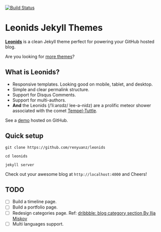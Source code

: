[![Build Status](https://travis-ci.org/eirvandelden/eirvandelden.github.io.svg?branch=master)](https://travis-ci.org/eirvandelden/eirvandelden.github.io)

# Leonids Jekyll Themes

**[Leonids](http://renyuanz.github.io/leonids)** is a clean Jekyll theme perfect for powering your GitHub hosted blog.

Are you looking for [more themes](https://github.com/renyuanz/leonids/releases)?

## What is Leonids?

* Responsive templates. Looking good on mobile, tablet, and desktop.
* Simple and clear permalink structure.
* Support for Disqus Comments.
* Support for multi-authors.
* **And** the Leonids (/ˈliːənɪdz/ lee-ə-nidz) are a prolific meteor shower associated with the comet [Tempel-Tuttle](https://en.wikipedia.org/wiki/55P/Tempel%E2%80%93Tuttle).

See a [demo](http://renyuanz.github.io/leonids/) hosted on GitHub.

## Quick setup

`git clone https://github.com/renyuanz/leonids`

`cd leonids`

`jekyll server`

Check out your awesome blog at `http://localhost:4000` and Cheers!

## TODO

- [ ] Build a timeline page.
- [ ] Build a portfolio page.
- [ ] Redesign categories page. Ref: [dribbble: blog category section By Ilja Miskov](https://dribbble.com/shots/2274792-Blog-Category-Selection)
- [ ] Multi languages support.
